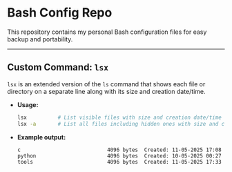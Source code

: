 # Bash Config Repo

This repository contains my personal Bash configuration files for easy backup and portability.

---

## Custom Command: `lsx`

`lsx` is an extended version of the `ls` command that shows each file or directory on a separate line along with its size and creation date/time.

* **Usage:**

  ```bash
  lsx          # List visible files with size and creation date/time
  lsx -a       # List all files including hidden ones with size and creation date/time
  ```

* **Example output:**

  ```
  c                            4096 bytes  Created: 11-05-2025 17:08
  python                       4096 bytes  Created: 10-05-2025 00:27
  tools                        4096 bytes  Created: 11-05-2025 17:33
  ```
